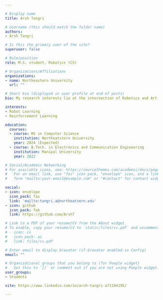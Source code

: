 ```yaml
---

# Display name
title: Arsh Tangri

# Username (this should match the folder name)
authors:
- Arsh Tangri

# Is this the primary user of the site?
superuser: false

# Role/position
role: M.S. student, Robotics (CS)

# Organizations/Affiliations
organizations:
- name: Northeastern University
  url: ""

# Short bio (displayed in user profile at end of posts)
bio: My research interests lie at the intersection of Robotics and Artificial Intelligence 

interests:
- Robot Learning
- Reinforcement Learning

education:
  courses:
  - course: MS in Computer Science
    institution: Northeatstern University
    year: 2024 (Expected)
  - course: B.Tech. in Electronics and Communication Engineering
    institution: Manipal University
    year: 2022

# Social/Academic Networking
# For available icons, see: https://sourcethemes.com/academic/docs/page-builder/#icons
#   For an email link, use "fas" icon pack, "envelope" icon, and a link in the
#   form "mailto:your-email@example.com" or "#contact" for contact widget.

social:
- icon: envelope
  icon_pack: fas
  link: 'mailto:tangri.a@northeatsern.edu'
- icon: github
  icon_pack: fab
  link: https://github.com/ArshT

# Link to a PDF of your resume/CV from the About widget.
# To enable, copy your resume/CV to `static/files/cv.pdf` and uncomment the lines below.
# - icon: cv
#   icon_pack: ai
#   link: files/cv.pdf

# Enter email to display Gravatar (if Gravatar enabled in Config)
email: ""

# Organizational groups that you belong to (for People widget)
#   Set this to `[]` or comment out if you are not using People widget.
user_groups:
- Students

site: https://www.linkedin.com/in/arsh-tangri-a71194195/

---
```


<!-- #<meta http-equiv = "refresh" content = " 0 ; url = https://www.linkedin.com/in/arsh-tangri-a71194195/"/> -->

